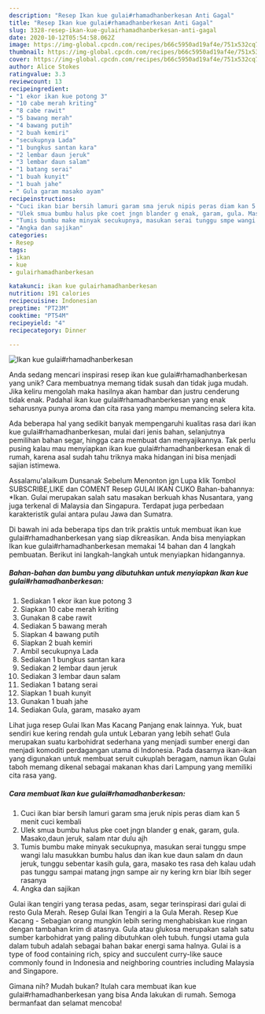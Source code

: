 ```yaml
---
description: "Resep Ikan kue gulai#rhamadhanberkesan Anti Gagal"
title: "Resep Ikan kue gulai#rhamadhanberkesan Anti Gagal"
slug: 3328-resep-ikan-kue-gulairhamadhanberkesan-anti-gagal
date: 2020-10-12T05:54:58.062Z
image: https://img-global.cpcdn.com/recipes/b66c5950ad19af4e/751x532cq70/ikan-kue-gulairhamadhanberkesan-foto-resep-utama.jpg
thumbnail: https://img-global.cpcdn.com/recipes/b66c5950ad19af4e/751x532cq70/ikan-kue-gulairhamadhanberkesan-foto-resep-utama.jpg
cover: https://img-global.cpcdn.com/recipes/b66c5950ad19af4e/751x532cq70/ikan-kue-gulairhamadhanberkesan-foto-resep-utama.jpg
author: Alice Stokes
ratingvalue: 3.3
reviewcount: 13
recipeingredient:
- "1 ekor ikan kue potong 3"
- "10 cabe merah kriting"
- "8 cabe rawit"
- "5 bawang merah"
- "4 bawang putih"
- "2 buah kemiri"
- "secukupnya Lada"
- "1 bungkus santan kara"
- "2 lembar daun jeruk"
- "3 lembar daun salam"
- "1 batang serai"
- "1 buah kunyit"
- "1 buah jahe"
- " Gula garam masako ayam"
recipeinstructions:
- "Cuci ikan biar bersih lamuri garam sma jeruk nipis peras diam kan 5 menit cuci kembali"
- "Ulek smua bumbu halus pke coet jngn blander g enak, garam, gula. Masako,daun jeruk, salam ntar dulu ajh"
- "Tumis bumbu make minyak secukupnya, masukan serai tunggu smpe wangi lalu masukkan bumbu halus dan ikan kue daun salam dn daun jeruk, tunggu sebentar kasih gula, gara, masako tes rasa deh kalau udah pas tunggu sampai matang jngn sampe air ny kering krn biar lbih seger rasanya"
- "Angka dan sajikan"
categories:
- Resep
tags:
- ikan
- kue
- gulairhamadhanberkesan

katakunci: ikan kue gulairhamadhanberkesan 
nutrition: 191 calories
recipecuisine: Indonesian
preptime: "PT23M"
cooktime: "PT54M"
recipeyield: "4"
recipecategory: Dinner

---
```



![Ikan kue gulai#rhamadhanberkesan](https://img-global.cpcdn.com/recipes/b66c5950ad19af4e/751x532cq70/ikan-kue-gulairhamadhanberkesan-foto-resep-utama.jpg)

Anda sedang mencari inspirasi resep ikan kue gulai#rhamadhanberkesan yang unik? Cara membuatnya memang tidak susah dan tidak juga mudah. Jika keliru mengolah maka hasilnya akan hambar dan justru cenderung tidak enak. Padahal ikan kue gulai#rhamadhanberkesan yang enak seharusnya punya aroma dan cita rasa yang mampu memancing selera kita.

Ada beberapa hal yang sedikit banyak mempengaruhi kualitas rasa dari ikan kue gulai#rhamadhanberkesan, mulai dari jenis bahan, selanjutnya pemilihan bahan segar, hingga cara membuat dan menyajikannya. Tak perlu pusing kalau mau menyiapkan ikan kue gulai#rhamadhanberkesan enak di rumah, karena asal sudah tahu triknya maka hidangan ini bisa menjadi sajian istimewa.

Assalamu&#39;alaikum Dunsanak Sebelum Menonton jgn Lupa klik Tombol SUBSCRIBE,LIKE dan COMENT Resep GULAI IKAN CUKO Bahan-bahannya: *Ikan. Gulai merupakan salah satu masakan berkuah khas Nusantara, yang juga terkenal di Malaysia dan Singapura. Terdapat juga perbedaan karakteristik gulai antara pulau Jawa dan Sumatra.


Di bawah ini ada beberapa tips dan trik praktis untuk membuat ikan kue gulai#rhamadhanberkesan yang siap dikreasikan. Anda bisa menyiapkan Ikan kue gulai#rhamadhanberkesan memakai 14 bahan dan 4 langkah pembuatan. Berikut ini langkah-langkah untuk menyiapkan hidangannya.

<!--inarticleads1-->

##### Bahan-bahan dan bumbu yang dibutuhkan untuk menyiapkan Ikan kue gulai#rhamadhanberkesan:

1. Sediakan 1 ekor ikan kue potong 3
1. Siapkan 10 cabe merah kriting
1. Gunakan 8 cabe rawit
1. Sediakan 5 bawang merah
1. Siapkan 4 bawang putih
1. Siapkan 2 buah kemiri
1. Ambil secukupnya Lada
1. Sediakan 1 bungkus santan kara
1. Sediakan 2 lembar daun jeruk
1. Sediakan 3 lembar daun salam
1. Sediakan 1 batang serai
1. Siapkan 1 buah kunyit
1. Gunakan 1 buah jahe
1. Sediakan  Gula, garam, masako ayam


Lihat juga resep Gulai Ikan Mas Kacang Panjang enak lainnya. Yuk, buat sendiri kue kering rendah gula untuk Lebaran yang lebih sehat! Gula merupakan suatu karbohidrat sederhana yang menjadi sumber energi dan menjadi komoditi perdagangan utama di Indonesia. Pada dasarnya ikan-ikan yang digunakan untuk membuat seruit cukuplah beragam, namun ikan Gulai taboh memang dikenal sebagai makanan khas dari Lampung yang memiliki cita rasa yang. 

<!--inarticleads2-->

##### Cara membuat Ikan kue gulai#rhamadhanberkesan:

1. Cuci ikan biar bersih lamuri garam sma jeruk nipis peras diam kan 5 menit cuci kembali
1. Ulek smua bumbu halus pke coet jngn blander g enak, garam, gula. Masako,daun jeruk, salam ntar dulu ajh
1. Tumis bumbu make minyak secukupnya, masukan serai tunggu smpe wangi lalu masukkan bumbu halus dan ikan kue daun salam dn daun jeruk, tunggu sebentar kasih gula, gara, masako tes rasa deh kalau udah pas tunggu sampai matang jngn sampe air ny kering krn biar lbih seger rasanya
1. Angka dan sajikan


Gulai ikan tengiri yang terasa pedas, asam, segar terinspirasi dari gulai di resto Gula Merah. Resep Gulai Ikan Tengiri a la Gula Merah. Resep Kue Kacang - Sebagian orang mungkin lebih sering menghabiskan kue ringan dengan tambahan krim di atasnya. Gula atau glukosa merupakan salah satu sumber karbohidrat yang paling dibutuhkan oleh tubuh. fungsi utama gula dalam tubuh adalah sebagai bahan bakar energi sama halnya. Gulai is a type of food containing rich, spicy and succulent curry-like sauce commonly found in Indonesia and neighboring countries including Malaysia and Singapore. 

Gimana nih? Mudah bukan? Itulah cara membuat ikan kue gulai#rhamadhanberkesan yang bisa Anda lakukan di rumah. Semoga bermanfaat dan selamat mencoba!
